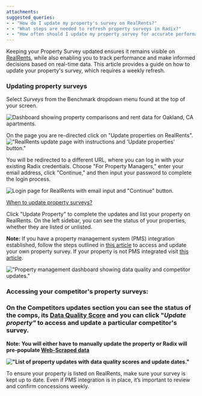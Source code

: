 ```yaml
---
attachments: 
suggested_queries:
- - "How do I update my property's survey on RealRents?"
- - "What steps are needed to refresh property surveys in Radix?"
- - "How often should I update my property survey for accurate performance tracking?"
---
```

Keeping your Property Survey updated ensures it remains visible on [RealRents](https://help.radix.com/hc/en-us/articles/32826267937933-RealRents), while also enabling you to track performance and make informed decisions based on real-time data. This article provides a guide on how to update your property's survey, which requires a weekly refresh.

### Updating property surveys

Select *Surveys* from the Benchmark dropdown menu found at the top of your screen. 

![Dashboard showing property comparisons and rent data for Oakland, CA apartments.](attachments/32827733107981.png)

On the page you are re-directed click on "Update properties on RealRents".  !["RealRents update page with instructions and 'Update properties' button."](attachments/32793040007309.png)

You will be redirected to a different URL, where you can log in with your existing Radix credentials. Choose "For Property Managers," enter your email address, click "Continue," and then input your password to complete the login process.

![Login page for RealRents with email input and "Continue" button.](attachments/32827228759565.png)

[When to update property surveys?](https://help.radix.com/hc/en-us/articles/26325272809997-Understanding-Clock-Colors)

Click "Update Property" to complete the updates and list your property on RealRents. On the left sidebar, you can see the status of your properties, whether they are listed or unlisted.

**Note:** If you have a property management system (PMS) integration established, follow the steps outlined in [this article](https://help.radix.com/hc/en-us/articles/27994992281869-Updating-Your-Integrated-Property-Survey) to access and update your own property survey. If your property is not PMS integrated visit [this article](https://help.radix.com/hc/en-us/articles/32860114535693-Step-by-step-Survey-Walk-through).

!["Property management dashboard showing data quality and competitor updates."](attachments/32792982658445.png)

### **Accessing your competitor's property surveys:**

### **On the Competitors updates section you can see the status of the comps, its [Data Quality Score](https://help.radix.com/hc/en-us/articles/28429466699533-Data-Quality-Scores-Explained) and you can click "*Update property"* to access and update a particular competitor's survey.**

****Note**: You will either have to manually update the property or Radix will pre-populate [Web-Scraped data](https://help.radix.com/hc/en-us/articles/29750300559757-Web-Scraped-Property-Survey-Data-Beta)**

**!["List of property updates with data quality scores and update dates."](attachments/32792982666253.png)**

To ensure your property is listed on RealRents, make sure your survey is kept up to date. Even if PMS integration is in place, it’s important to review and confirm concessions weekly.